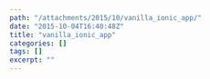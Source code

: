 ```yaml
---
path: "/attachments/2015/10/vanilla_ionic_app/"
date: "2015-10-04T16:40:48Z"
title: "vanilla_ionic_app"
categories: []
tags: []
excerpt: ""
---
```


